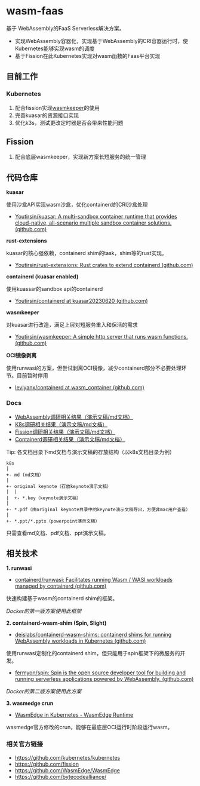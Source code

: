 # wasm-faas
基于 WebAssembly的FaaS Serverless解决方案。

- 实现WebAssembly容器化，实现基于WebAssembly的CRI容器运行时，使Kubernetes能够实现wasm的调度
- 基于Fission在此Kubernetes实现对wasm函数的Faas平台实现

## 目前工作

### Kubernetes

1. 配合fission实现[wasmkeeper](https://github.com/Youtirsin/wasmkeeper)的使用
2. 完善kuasar的资源接口实现
3. 优化k3s，测试更改定时器是否会带来性能问题

## Fission

1. 配合底层wasmkeeper，实现新方案长短服务的统一管理



## 代码仓库



**kuasar**

使用沙盒API实现wasm沙盒，优化containerd的CRI沙盒处理

- [Youtirsin/kuasar: A multi-sandbox container runtime that provides cloud-native, all-scenario multiple sandbox container solutions. (github.com)](https://github.com/Youtirsin/kuasar/tree/wasmkeeper)



**rust-extensions**

kuasar的核心强依赖，containerd shim的task，shim等的rust实现。

- [Youtirsin/rust-extensions: Rust crates to extend containerd (github.com)](https://github.com/Youtirsin/rust-extensions)



**containerd (kuasar enabled)**

使用kuassar的sandbox api的containerd

- [Youtirsin/containerd at kuasar20230620 (github.com)](https://github.com/youtirsin/containerd/tree/kuasar20230620)



**wasmkeeper**

对kuasar进行改造，满足上层对短服务重入和保活的需求

- [Youtirsin/wasmkeeper: A simple http server that runs wasm functions. (github.com)](https://github.com/Youtirsin/wasmkeeper)



**OCI镜像剥离**

使用runwasi的方案，但尝试剥离OCI镜像，减少containerd部分不必要处理环节。目前暂时停用

- [leviyanx/containerd at wasm_container (github.com)](https://github.com/leviyanx/containerd/tree/wasm_container)



### Docs

- [WebAssembly调研相关结果（演示文稿/md文档）](./doc/web_assembly)
- [K8s调研相关结果（演示文稿/md文档）](./doc/k8s)
- [Fission调研相关结果（演示文稿/md文档）](./doc/fission)
- [Containerd调研相关结果（演示文稿/md文档）](./doc/containerd)

Tip: 各文档目录下md文档与演示文稿的存放结构（以k8s文档目录为例）

```text
k8s
|
+- md (md文档）
|
+- original keynote（存放keynote演示文稿）
|  |
|  +- *.key（keynote演示文稿）
|
+- *.pdf（由original keynote目录中的keynote演示文稿导出，方便非mac用户查看）
|
+- *.ppt/*.pptx（powerpoint演示文稿）
```

只需查看md文档、pdf文档、ppt演示文稿。



## 相关技术



**1. runwasi**

- [containerd/runwasi: Facilitates running Wasm / WASI workloads managed by containerd (github.com)](https://github.com/containerd/runwasi)

快速构建基于wasm的containerd shim的框架。

*Docker的第一版方案使用此框架*





**2. containerd-wasm-shim (Spin, Slight)**

- [deislabs/containerd-wasm-shims: containerd shims for running WebAssembly workloads in Kubernetes (github.com)](https://github.com/deislabs/containerd-wasm-shims)

使用runwasi定制化的containerd shim，但只能用于spin框架下的微服务的开发。

- [fermyon/spin: Spin is the open source developer tool for building and running serverless applications powered by WebAssembly. (github.com)](https://github.com/fermyon/spin)

*Docker的第二版方案使用此方案*





**3. wasmedge crun**

- [WasmEdge in Kubernetes - WasmEdge Runtime](https://wasmedge.org/book/en/use_cases/kubernetes)

wasmedge官方修改的crun，能够在最底层OCI运行时阶段运行wasm。



### 相关官方链接

* https://github.com/kubernetes/kubernetes
* https://github.com/fission
* https://github.com/WasmEdge/WasmEdge
* https://github.com/bytecodealliance/

